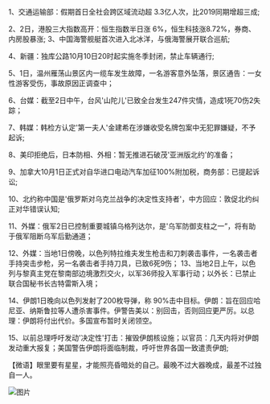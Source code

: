 1、交通运输部：假期首日全社会跨区域流动超 3.3亿人次，比2019同期增超三成;

2、2日，港股三大指数高开：恒生指数半日涨 6%，恒生科技涨8.72%，券商、内房股暴涨; 3、中国海警舰艇首次进入北冰洋，与俄海警展开联合巡航;

4、新疆：独库公路10月10日20时起实施冬季封闭，禁止车辆通行;

5、1日，温州雁荡山景区内一缆车发生故障，一名游客意外坠落，景区通告：一女性游客受伤，事故原因正调查中；

6、台媒：截至2日中午，台风'山陀儿'已致全台发生247件灾情，造成1死70伤2失踪；

7、韩媒：韩检方认定'第一夫人'金建希在涉嫌收受名牌包案中无犯罪嫌疑，不予起诉;

8、美印拒绝后，日本防相、外相：暂无推进石破茂'亚洲版北约'的准备；

9、加拿大10月1日正式对自华进口电动汽车加征100%附加税，商务部：已提起诉讼;

10、北约称中国是'俄罗斯对乌克兰战争的决定性支持者'，中方回应：敦促北约纠正对华错误认知;

11、外媒：俄军2日已控制重要城镇乌格列达尔，是'乌军防御支柱之一”，将有助于俄军阻断乌军后勤通道；

12、外媒：当地1日傍晚，以色列特拉维夫发生枪击和刀刺袭击事件，一名袭击者手持突击步枪，另一名袭击者手持刀具，已致6死9伤； 13、当地2日上午，以色列与黎真主党在黎南部边境激烈交火，以军36师投入军事行动；以外长：已禁止联合国秘书长古特雷斯入境；

14、伊朗1日晚向以色列发射了200枚导弹，称 90%击中目标。伊朗：旨在回应哈尼亚、纳斯鲁拉等人遭杀害事件。伊警告美以：别回击，否则回应更严厉。以总理：伊朗将付出代价。多国宣布暂时关闭领空。

15、以前总理呼吁发动'决定性'打击：摧毁伊朗核设施；以官员：几天内将对伊朗发动重大报复；美国警告伊朗将面临制裁，呼吁世界各国一致遣责伊朗;

【微语】眼里要有星星，才能照亮昏暗处的自己。最晚不过大器晚成，最差不过独自一人。

![图片](https://api.03c3.cn/api/zb)
